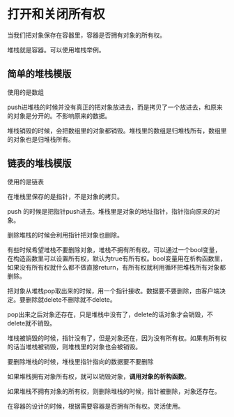 # 打开和关闭所有权

当我们把对象保存在容器里，容器是否拥有对象的所有权。

堆栈就是容器。可以使用堆栈举例。

## 简单的堆栈模版

使用的是数组

push进堆栈的时候并没有真正的把对象放进去，而是拷贝了一个放进去，和原来的对象是分开的。不影响原来的数据。

堆栈销毁的时候，会把数组里的对象都销毁。堆栈里的数组是归堆栈所有，数组里的对象也是归堆栈所有。

## 链表的堆栈模版

使用的是链表

在堆栈里保存的是指针，不是对象的拷贝。

push 的时候是把指针push进去。堆栈里是对象的地址指针，指针指向原来的对象。

删除堆栈的时候会利用指针把对象也删除。

有些时候希望堆栈不要删除对象，堆栈不拥有所有权。可以通过一个bool变量，在构造函数里可以设置所有权，默认为true有所有权。bool变量用在析构函数里，如果没有所有权就什么都不做直接return，有所有权就利用循环把堆栈所有对象都删除。

把对象从堆栈pop取出来的时候，用一个指针接收。数据要不要删除，由客户端决定。要删除就delete不删除就不delete。

pop出来之后对象还存在，只是堆栈中没有了，delete的话对象才会销毁，不delete就不销毁。

堆栈被销毁的时候，指针没有了，但是对象还在，因为没有所有权。如果有所有权的话当堆栈被销毁，则堆栈里的对象也会被销毁。

要删除堆栈的时候，堆栈里指针指向的数据要不要删除

如果堆栈拥有对象所有权，就可以销毁对象，**调用对象的析构函数**。

如果堆栈不拥有对象的所有权，则删除堆栈的时候，指针被删除，对象还存在。

在容器的设计的时候，根据需要容器是否拥有所有权。灵活使用。